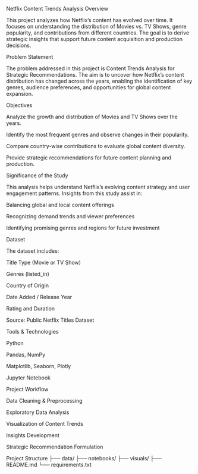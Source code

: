 Netflix Content Trends Analysis
Overview

This project analyzes how Netflix’s content has evolved over time. It focuses on understanding the distribution of Movies vs. TV Shows, genre popularity, and contributions from different countries. The goal is to derive strategic insights that support future content acquisition and production decisions.

Problem Statement

The problem addressed in this project is Content Trends Analysis for Strategic Recommendations. The aim is to uncover how Netflix’s content distribution has changed across the years, enabling the identification of key genres, audience preferences, and opportunities for global content expansion.

Objectives

Analyze the growth and distribution of Movies and TV Shows over the years.

Identify the most frequent genres and observe changes in their popularity.

Compare country-wise contributions to evaluate global content diversity.

Provide strategic recommendations for future content planning and production.

Significance of the Study

This analysis helps understand Netflix’s evolving content strategy and user engagement patterns. Insights from this study assist in:

Balancing global and local content offerings

Recognizing demand trends and viewer preferences

Identifying promising genres and regions for future investment

Dataset

The dataset includes:

Title Type (Movie or TV Show)

Genres (listed_in)

Country of Origin

Date Added / Release Year

Rating and Duration

Source: Public Netflix Titles Dataset

Tools & Technologies

Python

Pandas, NumPy

Matplotlib, Seaborn, Plotly

Jupyter Notebook

Project Workflow

Data Cleaning & Preprocessing

Exploratory Data Analysis

Visualization of Content Trends

Insights Development

Strategic Recommendation Formulation

Project Structure
├── data/
├── notebooks/
├── visuals/
├── README.md
└── requirements.txt
